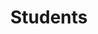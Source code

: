 ---
section_type: "students"
weight: 2.5

title: "Students"
description: "Research, teaching & mentoring, opportunities, resources"

students: 
  - name: "John Doe"
    image: "/assets/images/students/john-doe.png"
    description: "Lorem ipsum dolor sit amet, consectetur adipiscing elit. Vulputate ornare vel augue a cursus nam at sit semper. Suspendisse cursus turpis a sit amet."
    twitter_url: ""
    linkedin_url: ""
    gitub_url: ""

  - name: "Missele"
    image: "/assets/images/students/missele.png"
    description: "Lorem ipsum dolor sit amet, consectetur adipiscing elit. Vulputate ornare vel augue a cursus nam at sit semper. Suspendisse cursus turpis a sit amet."
    twitter_url: ""
    linkedin_url: ""
    gitub_url: ""
    
  - name: "Gerry"
    image: "/assets/images/students/gerry.png"
    description: "Lorem ipsum dolor sit amet, consectetur adipiscing elit. Vulputate ornare vel augue a cursus nam at sit semper. Suspendisse cursus turpis a sit amet."
    twitter_url: ""
    linkedin_url: ""
    gitub_url: ""

  - name: "Sena"
    image: "/assets/images/students/missele.png"
    description: "Lorem ipsum dolor sit amet, consectetur adipiscing elit. Vulputate ornare vel augue a cursus nam at sit semper. Suspendisse cursus turpis a sit amet."
    twitter_url: ""
    linkedin_url: ""
    gitub_url: ""
---